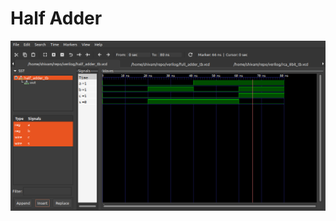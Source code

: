 # Half Adder
![Half Adder Simulation](https://github.com/shivamsingha/hardware-lab-verilog/raw/main/half_adder/half_adder.png)